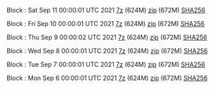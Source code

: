 Block : Sat Sep 11 00:00:01 UTC 2021 [7z](https://transfer.sh/bKb94a/bootstrap.dat.20210911.7z) (624M) [zip](https://transfer.sh/FXqM3A/bootstrap.dat.20210911.zip) (672M) [SHA256](https://transfer.sh/a3Wfu2/sha256.txt)

Block : Fri Sep 10 00:00:01 UTC 2021 [7z](https://transfer.sh/xLYfD0/bootstrap.dat.20210910.7z) (624M) [zip](https://transfer.sh/DWjB38/bootstrap.dat.20210910.zip) (672M) [SHA256](https://transfer.sh/5j8FGR/sha256.txt)

Block : Thu Sep  9 00:00:02 UTC 2021 [7z](https://transfer.sh/oMgXpO/bootstrap.dat.20210909.7z) (624M) [zip](https://transfer.sh/84NgTE/bootstrap.dat.20210909.zip) (672M) [SHA256](https://transfer.sh/qkC9PS/sha256.txt)

Block : Wed Sep  8 00:00:01 UTC 2021 [7z](https://transfer.sh/lrx2P0/bootstrap.dat.20210908.7z) (624M) [zip](https://transfer.sh/hKSa5w/bootstrap.dat.20210908.zip) (672M) [SHA256](https://transfer.sh/6C0TiU/sha256.txt)

Block : Tue Sep  7 00:00:01 UTC 2021 [7z](https://transfer.sh/9arwzY/bootstrap.dat.20210907.7z) (624M) [zip](https://transfer.sh/awQkBk/bootstrap.dat.20210907.zip) (672M) [SHA256](https://transfer.sh/IYDAYP/sha256.txt)

Block : Mon Sep  6 00:00:01 UTC 2021 [7z](https://transfer.sh/ss0g3c/bootstrap.dat.20210906.7z) (624M) [zip](https://transfer.sh/HlDBdp/bootstrap.dat.20210906.zip) (672M) [SHA256](https://transfer.sh/aG2DpJ/sha256.txt)
